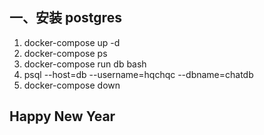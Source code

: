 ## 一、安装 postgres

1. docker-compose up -d
2. docker-compose ps
3. docker-compose run db bash
4. psql --host=db --username=hqchqc --dbname=chatdb
5. docker-compose down

## Happy New Year
